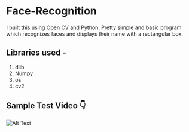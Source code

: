 # Face-Recognition

I built this using Open CV and Python. Pretty simple and basic program which recognizes faces and displays their name with a rectangular box. 

## Libraries used - 

1. dlib
2. Numpy
3. os
4. cv2

## Sample Test Video 👇

![Alt Text](https://github.com/Anurag5086/Face-Recognition/blob/master/Face-Recognition.gif)
